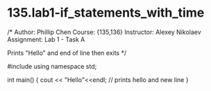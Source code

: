 # 135.lab1-if_statements_with_time
/*
Author: Phillip Chen
Course: {135,136}
Instructor: Alexey Nikolaev
Assignment: Lab 1 - Task A

Prints "Hello" and end of line then exits
*/

#include <iostream>
using namespace std;

int main() {
	cout << "Hello"<<endl; // prints hello and new line
}
